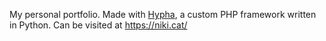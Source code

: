 My personal portfolio.
Made with [Hypha](https://github.com/zzniki/hypha), a custom PHP framework written in Python.
Can be visited at https://niki.cat/